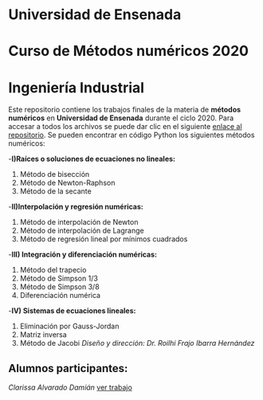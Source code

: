 # Universidad de Ensenada 
# Curso de Métodos numéricos 2020
# Ingeniería Industrial

Este repositorio contiene los trabajos finales de la materia de **métodos numéricos** en **Universidad de Ensenada** durante el ciclo 2020.
Para accesar a todos los archivos se puede dar clic en el siguiente [enlace al repositorio](https://github.com/roilhi/MetNum_ITECI_2020/).
Se pueden encontrar en código Python los siguientes métodos numéricos:


-**I)Raíces o soluciones de ecuaciones no lineales:**
1.	Método de bisección 
2.	Método de Newton-Raphson 
3.	Método de la secante

-**II)Interpolación y regresión numéricas:**
1.	Método de interpolación de Newton
2.	Método de interpolación de Lagrange
3.	Método de regresión lineal por mínimos cuadrados

-**III)	Integración y diferenciación numéricas:**
1.	Método del trapecio
2.	Método de Simpson 1/3
3.	Método de Simpson 3/8
4.	Diferenciación numérica

-**IV)	Sistemas de ecuaciones lineales:**
1.	Eliminación por Gauss-Jordan
2.	Matriz inversa
3.	Método de Jacobi
_Diseño y dirección: Dr. Roilhi Frajo Ibarra Hernández_

## Alumnos participantes: 
_Clarissa Alvarado Damián_ [ver trabajo](https://github.com/roilhi/MetNum_ITECI_2020/blob/gh-pages/AlvaradoClarissa_TrabajoFinalMetNum_.ipynb)




